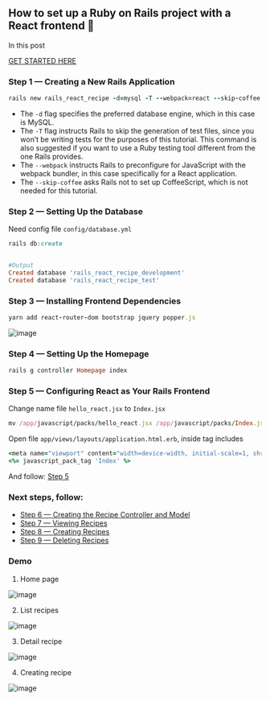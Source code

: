 ## How to set up a Ruby on Rails project with a React frontend 🙂

In this post

[GET STARTED HERE](https://www.digitalocean.com/community/tutorials/how-to-set-up-a-ruby-on-rails-project-with-a-react-frontend)

### Step 1 — Creating a New Rails Application

```ruby
rails new rails_react_recipe -d=mysql -T --webpack=react --skip-coffee
```

- The `-d` flag specifies the preferred database engine, which in this case is MySQL.
- The `-T` flag instructs Rails to skip the generation of test files, since you won’t be writing tests for the purposes of this tutorial. This command is also suggested if you want to use a Ruby testing tool different from the one Rails provides.
- The `--webpack` instructs Rails to preconfigure for JavaScript with the webpack bundler, in this case specifically for a React application.
- The `--skip-coffee` asks Rails not to set up CoffeeScript, which is not needed for this tutorial.

### Step 2 — Setting Up the Database

Need config file `config/database.yml`

```ruby
rails db:create


#Output
Created database 'rails_react_recipe_development'
Created database 'rails_react_recipe_test'
```

### Step 3 — Installing Frontend Dependencies

```ruby
yarn add react-router-dom bootstrap jquery popper.js
```

![image](https://user-images.githubusercontent.com/46446038/112088070-b06fd480-8bc1-11eb-8b4a-f5a4fa5b35dc.png)


### Step 4 — Setting Up the Homepage


```ruby
rails g controller Homepage index
```

### Step 5 — Configuring React as Your Rails Frontend

Change name file `hello_react.jsx` to `Index.jsx`
```ruby
mv /app/javascript/packs/hello_react.jsx /app/javascript/packs/Index.jsx

```

Open file `app/views/layouts/application.html.erb`, inside tag <head></head> includes

```ruby
<meta name="viewport" content="width=device-width, initial-scale=1, shrink-to-fit=no">
<%= javascript_pack_tag 'Index' %>
```
And follow: [Step 5](https://www.digitalocean.com/community/tutorials/how-to-set-up-a-ruby-on-rails-project-with-a-react-frontend#step-5-%E2%80%94-configuring-react-as-your-rails-frontend)

### Next steps, follow:
- [Step 6 — Creating the Recipe Controller and Model](https://www.digitalocean.com/community/tutorials/how-to-set-up-a-ruby-on-rails-project-with-a-react-frontend#step-6-%E2%80%94-creating-the-recipe-controller-and-model)
- [Step 7 — Viewing Recipes](https://www.digitalocean.com/community/tutorials/how-to-set-up-a-ruby-on-rails-project-with-a-react-frontend#step-7-%E2%80%94-viewing-recipes)
- [Step 8 — Creating Recipes](https://www.digitalocean.com/community/tutorials/how-to-set-up-a-ruby-on-rails-project-with-a-react-frontend#step-8-%E2%80%94-creating-recipes)
- [Step 9 — Deleting Recipes](https://www.digitalocean.com/community/tutorials/how-to-set-up-a-ruby-on-rails-project-with-a-react-frontend#step-9-%E2%80%94-deleting-recipes)


### Demo
1. Home page

![image](https://user-images.githubusercontent.com/46446038/112089405-2ecd7600-8bc4-11eb-88a8-d91353acbf5d.png)

2. List recipes

![image](https://user-images.githubusercontent.com/46446038/112089434-3db42880-8bc4-11eb-8e60-fb485a62d6af.png)

3. Detail recipe

![image](https://user-images.githubusercontent.com/46446038/112089455-460c6380-8bc4-11eb-9029-961ce981c399.png)

4. Creating recipe

![image](https://user-images.githubusercontent.com/46446038/112089478-502e6200-8bc4-11eb-8750-a290410c7e65.png)
